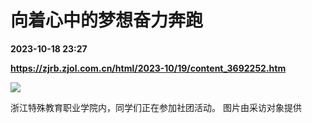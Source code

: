 # 向着心中的梦想奋力奔跑

**2023-10-18 23:27**

**https://zjrb.zjol.com.cn/html/2023-10/19/content_3692252.htm**

![](https://zjrb.zjol.com.cn/images/2023-10/19/zjrb2023101900005v03b007.jpg)

浙江特殊教育职业学院内，同学们正在参加社团活动。 图片由采访对象提供